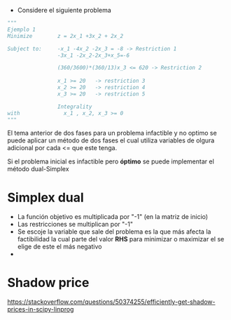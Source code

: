 * Considere el siguiente problema

```python
"""
Ejemplo 1
Minimize        z = 2x_1 +3x_2 + 2x_2

Subject to:     -x_1 -4x_2 -2x_3 = -8 -> Restriction 1
				-3x_1 -2x_2-2x_3+x_5=-6

				(360/3600)*(360/13)x_3 <= 620 -> Restriction 2
				
				x_1 >= 20	-> restriction 3
				x_2 >= 20	-> restriction 4
				x_3 >= 20	-> restriction 5

				Integrality
with              x_1 , x_2, x_3 >= 0
"""
```

El tema anterior de dos fases para un problema infactible y no optimo se puede aplicar un método de dos fases el cual utiliza variables de olgura adicional por cada <= que este tenga.

Si el problema inicial es infactible pero **óptimo** se puede implementar el método dual-Simplex

# Simplex dual
* La función objetivo es multiplicada por "-1" (en la matriz de inicio)
* Las restricciones se multiplican por "-1"
* Se escoje la variable que sale del problema es la que más afecta la factibilidad la cual parte del valor **RHS** para minimizar o maximizar el se elige de este el más negativo
* 


# Shadow price
https://stackoverflow.com/questions/50374255/efficiently-get-shadow-prices-in-scipy-linprog